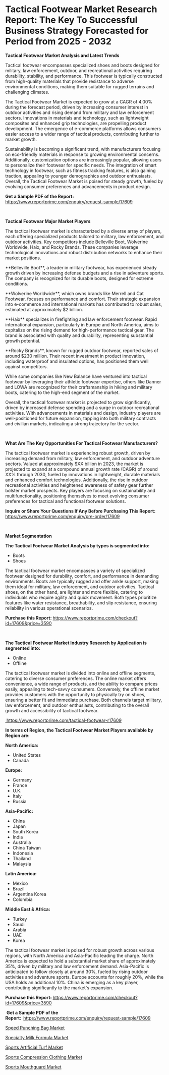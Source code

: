 <p><h1>Tactical Footwear Market Research Report: The Key To Successful Business Strategy Forecasted for Period from 2025 - 2032</h1></p><p><strong>Tactical Footwear Market Analysis and Latest Trends</strong></p>
<p><p>Tactical footwear encompasses specialized shoes and boots designed for military, law enforcement, outdoor, and recreational activities requiring durability, stability, and performance. This footwear is typically constructed from high-quality materials that provide resistance to adverse environmental conditions, making them suitable for rugged terrains and challenging climates.</p><p>The Tactical Footwear Market is expected to grow at a CAGR of 4.00% during the forecast period, driven by increasing consumer interest in outdoor activities and rising demand from military and law enforcement sectors. Innovations in materials and technology, such as lightweight composites and enhanced grip technologies, are propelling product development. The emergence of e-commerce platforms allows consumers easier access to a wider range of tactical products, contributing further to market growth.</p><p>Sustainability is becoming a significant trend, with manufacturers focusing on eco-friendly materials in response to growing environmental concerns. Additionally, customization options are increasingly popular, allowing users to personalize their footwear for specific needs. The integration of smart technology in footwear, such as fitness tracking features, is also gaining traction, appealing to younger demographics and outdoor enthusiasts. Overall, the Tactical Footwear Market is poised for steady growth, fueled by evolving consumer preferences and advancements in product design.</p></p>
<p><strong>Get a Sample PDF of the Report:&nbsp;</strong> <a href="https://www.reportprime.com/enquiry/request-sample/17609?utm_campaign=1110&utm_medium=2&utm_source=Github&utm_content=ia&utm_term=18032025&utm_id=tactical-footwear">https://www.reportprime.com/enquiry/request-sample/17609</a></p>
<p>&nbsp;</p>
<p><strong>Tactical Footwear Major Market Players</strong></p>
<p><p>The tactical footwear market is characterized by a diverse array of players, each offering specialized products tailored to military, law enforcement, and outdoor activities. Key competitors include Belleville Boot, Wolverine Worldwide, Haix, and Rocky Brands. These companies leverage technological innovations and robust distribution networks to enhance their market positions.</p><p>**Belleville Boot**, a leader in military footwear, has experienced steady growth driven by increasing defense budgets and a rise in adventure sports. The company is recognized for its durable boots, designed for extreme conditions.</p><p>**Wolverine Worldwide**, which owns brands like Merrell and Cat Footwear, focuses on performance and comfort. Their strategic expansion into e-commerce and international markets has contributed to robust sales, estimated at approximately $2 billion.</p><p>**Haix** specializes in firefighting and law enforcement footwear. Rapid international expansion, particularly in Europe and North America, aims to capitalize on the rising demand for high-performance tactical gear. The brand is associated with quality and durability, representing substantial growth potential.</p><p>**Rocky Brands**, known for rugged outdoor footwear, reported sales of around $230 million. Their recent investment in product innovation, including waterproof and insulated options, has positioned them well against competitors.</p><p>While some companies like New Balance have ventured into tactical footwear by leveraging their athletic footwear expertise, others like Danner and LOWA are recognized for their craftsmanship in hiking and military boots, catering to the high-end segment of the market.</p><p>Overall, the tactical footwear market is projected to grow significantly, driven by increased defense spending and a surge in outdoor recreational activities. With advancements in materials and design, industry players are well-positioned for future expansion, tapping into both military contracts and civilian markets, indicating a strong trajectory for the sector.</p></p>
<p>&nbsp;</p>
<p><strong>What Are The Key Opportunities For Tactical Footwear Manufacturers?</strong></p>
<p><p>The tactical footwear market is experiencing robust growth, driven by increasing demand from military, law enforcement, and outdoor adventure sectors. Valued at approximately $XX billion in 2023, the market is projected to expand at a compound annual growth rate (CAGR) of around XX% through 2030, fueled by innovations in lightweight, durable materials and enhanced comfort technologies. Additionally, the rise in outdoor recreational activities and heightened awareness of safety gear further bolster market prospects. Key players are focusing on sustainability and multifunctionality, positioning themselves to meet evolving consumer preferences for tactical and functional footwear solutions.</p></p>
<p><strong>Inquire or Share Your Questions If Any Before Purchasing This Report:</strong> <a href="https://www.reportprime.com/enquiry/pre-order/17609?utm_campaign=1110&utm_medium=2&utm_source=Github&utm_content=ia&utm_term=18032025&utm_id=tactical-footwear">https://www.reportprime.com/enquiry/pre-order/17609</a></p>
<p>&nbsp;</p>
<p><strong>Market Segmentation</strong></p>
<p><strong>The Tactical Footwear Market Analysis by types is segmented into:</strong></p>
<p><ul><li>Boots</li><li>Shoes</li></ul></p>
<p><p>The tactical footwear market encompasses a variety of specialized footwear designed for durability, comfort, and performance in demanding environments. Boots are typically rugged and offer ankle support, making them ideal for military, law enforcement, and outdoor activities. Tactical shoes, on the other hand, are lighter and more flexible, catering to individuals who require agility and quick movement. Both types prioritize features like water resistance, breathability, and slip resistance, ensuring reliability in various operational scenarios.</p></p>
<p><strong>Purchase this Report:&nbsp;</strong><a href="https://www.reportprime.com/checkout?id=17609&price=3590&utm_campaign=1110&utm_medium=2&utm_source=Github&utm_content=ia&utm_term=18032025&utm_id=tactical-footwear">https://www.reportprime.com/checkout?id=17609&price=3590</a></p>
<p>&nbsp;</p>
<p><strong>The Tactical Footwear Market Industry Research by Application is segmented into:</strong></p>
<p><ul><li>Online</li><li>Offline</li></ul></p>
<p><p>The tactical footwear market is divided into online and offline segments, catering to diverse consumer preferences. The online market offers convenience, a wide range of products, and the ability to compare prices easily, appealing to tech-savvy consumers. Conversely, the offline market provides customers with the opportunity to physically try on shoes, ensuring a better fit and immediate purchase. Both channels target military, law enforcement, and outdoor enthusiasts, contributing to the overall growth and accessibility of tactical footwear.</p></p>
<p><a href="https://www.reportprime.com/tactical-footwear-r17609?utm_campaign=1110&utm_medium=2&utm_source=Github&utm_content=ia&utm_term=18032025&utm_id=tactical-footwear">&nbsp;https://www.reportprime.com/tactical-footwear-r17609</a></p>
<p><strong>In terms of Region, the Tactical Footwear Market Players available by Region are:</strong></p>
<p>
    <p> <strong> North America: </strong>
        <ul>
            <li>United States</li>
            <li>Canada</li>
        </ul>
        </p> 
    <p> <strong> Europe: </strong>
        <ul>
            <li>Germany</li>
            <li>France</li>
            <li>U.K.</li>
            <li>Italy</li>
            <li>Russia</li>
        </ul>
        </p> 
    <p> <strong> Asia-Pacific: </strong>
        <ul>
            <li>China</li>
            <li>Japan</li>
            <li>South Korea</li>
            <li>India</li>
            <li>Australia</li>
            <li>China Taiwan</li>
            <li>Indonesia</li>
            <li>Thailand</li>
            <li>Malaysia</li>
        </ul>
        </p> 
    <p> <strong> Latin America: </strong>
        <ul>
            <li>Mexico</li>
            <li>Brazil</li>
            <li>Argentina Korea</li>
            <li>Colombia</li>
        </ul>
        </p> 
    <p> <strong> Middle East & Africa: </strong>
        <ul>
            <li>Turkey</li>
            <li>Saudi</li>
            <li>Arabia</li>
            <li>UAE</li>
            <li>Korea</li>
        </ul>
    </p>
    </p>
<p><p>The tactical footwear market is poised for robust growth across various regions, with North America and Asia-Pacific leading the charge. North America is expected to hold a substantial market share of approximately 35%, driven by military and law enforcement demand. Asia-Pacific is anticipated to follow closely at around 30%, fueled by rising outdoor activities and adventure sports. Europe accounts for roughly 20%, while the USA holds an additional 10%. China is emerging as a key player, contributing significantly to the market's expansion.</p></p>
<p><strong>Purchase this Report: </strong><a href="https://www.reportprime.com/checkout?id=17609&price=3590&utm_campaign=1110&utm_medium=2&utm_source=Github&utm_content=ia&utm_term=18032025&utm_id=tactical-footwear">https://www.reportprime.com/checkout?id=17609&price=3590</a></p>
<p>&nbsp;<strong>Get a Sample PDF of the Report:&nbsp;&nbsp;</strong><a href="https://www.reportprime.com/enquiry/request-sample/17609?utm_campaign=1110&utm_medium=2&utm_source=Github&utm_content=ia&utm_term=18032025&utm_id=tactical-footwear">https://www.reportprime.com/enquiry/request-sample/17609</a></p>
<p><strong></strong></p>
<p><p><a href="https://github.com/kumadenthela/Market-Research-Report-List-1/blob/main/speed-punching-bag-market.md?utm_campaign=1110&utm_medium=2&utm_source=Github&utm_content=ia&utm_term=18032025&utm_id=tactical-footwear">Speed Punching Bag Market</a></p><p><a href="https://github.com/vaeilabin/Market-Research-Report-List-1/blob/main/specialty-milk-formula-market.md?utm_campaign=1110&utm_medium=2&utm_source=Github&utm_content=ia&utm_term=18032025&utm_id=tactical-footwear">Specialty Milk Formula Market</a></p><p><a href="https://github.com/ikokwuihepa/Market-Research-Report-List-1/blob/main/sports-artificial-turf-market.md?utm_campaign=1110&utm_medium=2&utm_source=Github&utm_content=ia&utm_term=18032025&utm_id=tactical-footwear">Sports Artificial Turf Market</a></p><p><a href="https://github.com/bibzmuiko/Market-Research-Report-List-1/blob/main/sports-compression-clothing-market.md?utm_campaign=1110&utm_medium=2&utm_source=Github&utm_content=ia&utm_term=18032025&utm_id=tactical-footwear">Sports Compression Clothing Market</a></p><p><a href="https://github.com/linnuripat/Market-Research-Report-List-1/blob/main/sports-mouthguard-market.md?utm_campaign=1110&utm_medium=2&utm_source=Github&utm_content=ia&utm_term=18032025&utm_id=tactical-footwear">Sports Mouthguard Market</a></p></p>